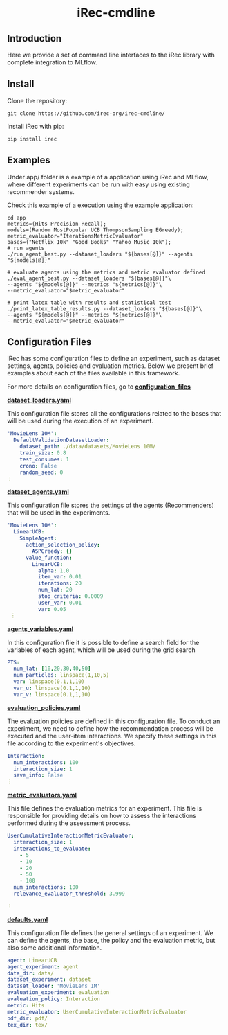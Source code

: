 <h1 align="center">iRec-cmdline</h1>

## Introduction

Here we provide a set of command line interfaces to the iRec library with complete integration to MLflow.

## Install

Clone the repository:

    git clone https://github.com/irec-org/irec-cmdline/

Install iRec with pip:

    pip install irec
    
## Examples

Under app/ folder is a example of a application using iRec and MLflow, where different experiments can be run with easy using existing recommender systems.

Check this example of a execution using the example application:

    cd app
    metrics=(Hits Precision Recall);
    models=(Random MostPopular UCB ThompsonSampling EGreedy);
    metric_evaluator="IterationsMetricEvaluator"
    bases=("Netflix 10k" "Good Books" "Yahoo Music 10k");
    # run agents
    ./run_agent_best.py --dataset_loaders "${bases[@]}" --agents "${models[@]}"
  
    # evaluate agents using the metrics and metric evaluator defined
    ./eval_agent_best.py --dataset_loaders "${bases[@]}"\
    --agents "${models[@]}" --metrics "${metrics[@]}"\
    --metric_evaluator="$metric_evaluator"

    # print latex table with results and statistical test
    ./print_latex_table_results.py --dataset_loaders "${bases[@]}"\
    --agents "${models[@]}" --metrics "${metrics[@]}"\
    --metric_evaluator="$metric_evaluator"

<!--Also, check these examples using the framework in Python code:-->

<!--:TODO:-->

## Configuration Files

iRec has some configuration files to define an experiment, such as dataset settings, agents, policies and evaluation metrics. Below we present brief examples about each of the files available in this framework.

For more details on configuration files, go to [**configuration_files**](tutorials/configuration_files.ipynb)

[**dataset_loaders.yaml**](app/settings/dataset_loaders.yaml)

This configuration file stores all the configurations related to the bases that will be used during the execution of an experiment.

```yaml
'MovieLens 10M':
  DefaultValidationDatasetLoader:
    dataset_path: ./data/datasets/MovieLens 10M/
    train_size: 0.8
    test_consumes: 1
    crono: False
    random_seed: 0
︙
```

[**dataset_agents.yaml**](app/settings/dataset_agents.yaml)

This configuration file stores the settings of the agents (Recommenders) that will be used in the experiments.

```yaml
'MovieLens 10M':
  LinearUCB:
    SimpleAgent:
      action_selection_policy:
        ASPGreedy: {}
      value_function:
        LinearUCB:
          alpha: 1.0
          item_var: 0.01
          iterations: 20
          num_lat: 20
          stop_criteria: 0.0009
          user_var: 0.01
          var: 0.05
 ︙
```

[**agents_variables.yaml**](app/settings/agents_variables.yaml)

In this configuration file it is possible to define a search field for the variables of each agent, which will be used during the grid search

```yaml
PTS:
  num_lat: [10,20,30,40,50]
  num_particles: linspace(1,10,5)
  var: linspace(0.1,1,10)
  var_u: linspace(0.1,1,10)
  var_v: linspace(0.1,1,10)
```

[**evaluation_policies.yaml**](app/settings/evaluation_policies.yaml)

The evaluation policies are defined in this configuration file. To conduct an experiment, we need to define how the recommendation process will be executed and the user-item interactions. We specify these settings in this file according to the experiment's objectives.

```yaml
Interaction:
  num_interactions: 100
  interaction_size: 1
  save_info: False
︙
```

[**metric_evaluators.yaml**](app/settings/metric_evaluators.yaml)

This file defines the evaluation metrics for an experiment. This file is responsible for providing details on how to assess the interactions performed during the assessment process.

```yaml
UserCumulativeInteractionMetricEvaluator:
  interaction_size: 1
  interactions_to_evaluate:
    - 5
    - 10
    - 20
    - 50
    - 100
  num_interactions: 100
  relevance_evaluator_threshold: 3.999

︙
```

[**defaults.yaml**](app/settings/defaults.yaml)

This configuration file defines the general settings of an experiment. We can define the agents, the base, the policy and the evaluation metric, but also some additional information.

```yaml
agent: LinearUCB
agent_experiment: agent
data_dir: data/
dataset_experiment: dataset
dataset_loader: 'MovieLens 1M'
evaluation_experiment: evaluation
evaluation_policy: Interaction
metric: Hits
metric_evaluator: UserCumulativeInteractionMetricEvaluator
pdf_dir: pdf/
tex_dir: tex/
```
